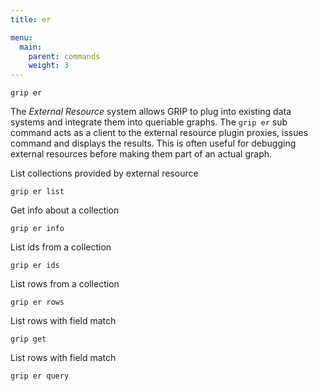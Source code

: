 ```yaml
---
title: er

menu:
  main:
    parent: commands
    weight: 3
---
```


```
grip er
```

The *External Resource* system allows GRIP to plug into existing data systems and
integrate them into queriable graphs. The `grip er` sub command acts as a client
to the external resource plugin proxies, issues command and displays the results.
This is often useful for debugging external resources before making them part of
an actual graph.


List collections provided by external resource
```
grip er list
```

Get info about a collection
```
grip er info
```

List ids from a collection
```
grip er ids
```

List rows from a collection
```
grip er rows
```

List rows with field match
```
grip get
```

List rows with field match
```
grip er query
```
